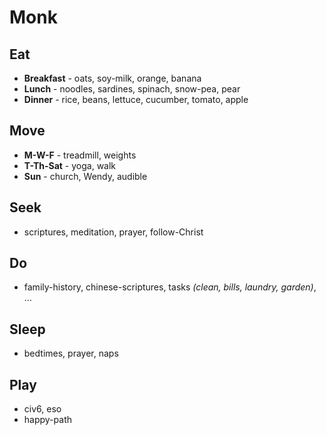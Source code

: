 # Monk

## Eat
* **Breakfast** - oats, soy-milk, orange, banana
* **Lunch** - noodles, sardines, spinach, snow-pea, pear
* **Dinner** - rice, beans, lettuce, cucumber, tomato, apple

## Move
* **M-W-F** - treadmill, weights
* **T-Th-Sat** - yoga, walk 
* **Sun** - church, Wendy, audible

## Seek
* scriptures, meditation, prayer, follow-Christ

## Do
* family-history, chinese-scriptures, tasks _(clean, bills, laundry, garden)_, ...

## Sleep
* bedtimes, prayer, naps

## Play
* civ6, eso
* happy-path



